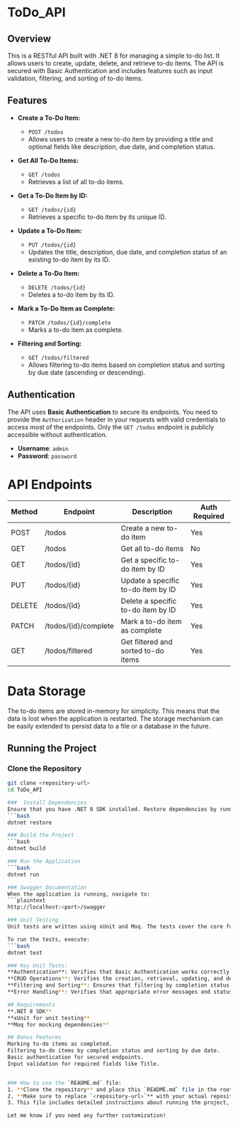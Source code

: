 # ToDo_API

## Overview

This is a RESTful API built with .NET 8 for managing a simple to-do list. It allows users to create, update, delete, and retrieve to-do items. The API is secured with Basic Authentication and includes features such as input validation, filtering, and sorting of to-do items.

## Features

- **Create a To-Do Item:**
  - `POST /todos`
  - Allows users to create a new to-do item by providing a title and optional fields like description, due date, and completion status.

- **Get All To-Do Items:**
  - `GET /todos`
  - Retrieves a list of all to-do items.

- **Get a To-Do Item by ID:**
  - `GET /todos/{id}`
  - Retrieves a specific to-do item by its unique ID.

- **Update a To-Do Item:**
  - `PUT /todos/{id}`
  - Updates the title, description, due date, and completion status of an existing to-do item by its ID.

- **Delete a To-Do Item:**
  - `DELETE /todos/{id}`
  - Deletes a to-do item by its ID.

- **Mark a To-Do Item as Complete:**
  - `PATCH /todos/{id}/complete`
  - Marks a to-do item as complete.

- **Filtering and Sorting:**
  - `GET /todos/filtered`
  - Allows filtering to-do items based on completion status and sorting by due date (ascending or descending).

## Authentication

The API uses **Basic Authentication** to secure its endpoints. You need to provide the `Authorization` header in your requests with valid credentials to access most of the endpoints. Only the `GET /todos` endpoint is publicly accessible without authentication.

- **Username**: `admin`
- **Password**: `password`

# API Endpoints

| Method | Endpoint                   | Description                          | Auth Required |
|--------|-----------------------------|--------------------------------------|---------------|
| POST   | /todos                      | Create a new to-do item              | Yes           |
| GET    | /todos                      | Get all to-do items                  | No            |
| GET    | /todos/{id}                 | Get a specific to-do item by ID      | Yes           |
| PUT    | /todos/{id}                 | Update a specific to-do item by ID   | Yes           |
| DELETE | /todos/{id}                 | Delete a specific to-do item by ID   | Yes           |
| PATCH  | /todos/{id}/complete        | Mark a to-do item as complete        | Yes           |
| GET    | /todos/filtered             | Get filtered and sorted to-do items  | Yes           |

# Data Storage
The to-do items are stored in-memory for simplicity. This means that the data is lost when the application is restarted. The storage mechanism can be easily extended to persist data to a file or a database in the future.

## Running the Project

### Clone the Repository

```bash
git clone <repository-url>
cd ToDo_API

###  Install Dependencies
Ensure that you have .NET 8 SDK installed. Restore dependencies by running:
```bash
dotnet restore

### Build the Project
```bash
dotnet build

### Run the Application
```bash
dotnet run

### Swagger Documentation
When the application is running, navigate to:
```plaintext
http://localhost:<port>/swagger

### Unit Testing
Unit tests are written using xUnit and Moq. The tests cover the core functionality of the API and ensure that authentication, creation, updating, and deletion of to-do items work as expected.

To run the tests, execute:
```bash
dotnet test

### Key Unit Tests:
**Authentication**: Verifies that Basic Authentication works correctly.
**CRUD Operations**: Verifies the creation, retrieval, updating, and deletion of to-do items.
**Filtering and Sorting**: Ensures that filtering by completion status and sorting by due date works as expected.
**Error Handling**: Verifies that appropriate error messages and status codes are returned for invalid requests.

## Requirements
**.NET 8 SDK**
**xUnit for unit testing**
**Moq for mocking dependencies**

## Bonus Features
Marking to-do items as completed.
Filtering to-do items by completion status and sorting by due date.
Basic authentication for secured endpoints.
Input validation for required fields like Title.


### How to use the `README.md` file:
1. **Clone the repository** and place this `README.md` file in the root folder of your project.
2. **Make sure to replace `<repository-url>`** with your actual repository URL when sharing with others.
3. This file includes detailed instructions about running the project, authentication, testing, and planned future improvements.

Let me know if you need any further customization!
